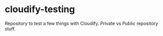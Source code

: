 # cloudify-testing
Repository to test a few things with Cloudify. Private vs Public repository stuff.
